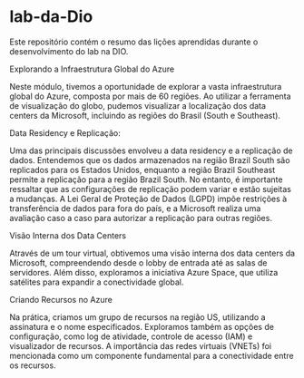 # lab-da-Dio
Este repositório contém o resumo das lições aprendidas durante o desenvolvimento do lab na DIO. 

Explorando a Infraestrutura Global do Azure

Neste módulo, tivemos a oportunidade de explorar a vasta infraestrutura global do Azure, composta por mais de 60 regiões. Ao utilizar a ferramenta de visualização do globo, pudemos visualizar a localização dos data centers da Microsoft, incluindo as regiões do Brasil (South e Southeast).

Data Residency e Replicação:

Uma das principais discussões envolveu a data residency e a replicação de dados. Entendemos que os dados armazenados na região Brazil South são replicados para os Estados Unidos, enquanto a região Brazil Southeast permite a replicação para a região Brazil South. No entanto, é importante ressaltar que as configurações de replicação podem variar e estão sujeitas a mudanças. A Lei Geral de Proteção de Dados (LGPD) impõe restrições à transferência de dados para fora do país, e a Microsoft realiza uma avaliação caso a caso para autorizar a replicação para outras regiões.

Visão Interna dos Data Centers

Através de um tour virtual, obtivemos uma visão interna dos data centers da Microsoft, compreendendo desde o lobby de entrada até as salas de servidores. Além disso, exploramos a iniciativa Azure Space, que utiliza satélites para expandir a conectividade global.

Criando Recursos no Azure

Na prática, criamos um grupo de recursos na região US, utilizando a assinatura e o nome especificados. Exploramos também as opções de configuração, como log de atividade, controle de acesso (IAM) e visualizador de recursos. A importância das redes virtuais (VNETs) foi mencionada como um componente fundamental para a conectividade entre os recursos.
